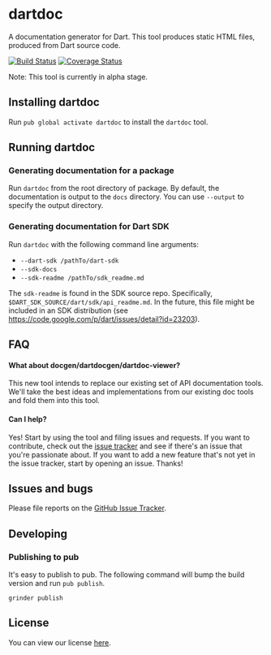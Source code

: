 # dartdoc

A documentation generator for Dart. This tool produces static HTML files,
produced from Dart source code.

[![Build Status](https://travis-ci.org/dart-lang/dartdoc.svg)](https://travis-ci.org/dart-lang/dartdoc)
[![Coverage Status](https://img.shields.io/coveralls/dart-lang/dartdoc.svg)](https://coveralls.io/r/dart-lang/dartdoc)

Note: This tool is currently in alpha stage.

## Installing dartdoc

Run `pub global activate dartdoc` to install the `dartdoc` tool.

## Running dartdoc

### Generating documentation for a package

Run `dartdoc` from the root directory of package. By default, the documentation
is output to the `docs` directory. You can use `--output` to specify the output directory.

### Generating documentation for Dart SDK

Run `dartdoc` with the following command line arguments:

- `--dart-sdk /pathTo/dart-sdk`
- `--sdk-docs`
- `--sdk-readme /pathTo/sdk_readme.md`

The `sdk-readme` is found in the SDK source repo. Specifically, `$DART_SDK_SOURCE/dart/sdk/api_readme.md`.
In the future, this file might be included in an SDK distribution (see https://code.google.com/p/dart/issues/detail?id=23203).

## FAQ

#### What about docgen/dartdocgen/dartdoc-viewer?
This new tool intends to replace our existing set of API documentation
tools. We'll take the best ideas and implementations from our existing doc
tools and fold them into this tool.

#### Can I help?
Yes! Start by using the tool and filing issues and requests. If you want
to contribute, check out the [issue tracker][issues] and see if there's an issue
that you're passionate about. If you want to add a new feature that's not
yet in the issue tracker, start by opening an issue. Thanks!

## Issues and bugs

Please file reports on the [GitHub Issue Tracker][issues].

## Developing

### Publishing to pub

It's easy to publish to pub. The following command will bump the build version
and run `pub publish`.

`grinder publish`

## License

You can view our license
[here](https://github.com/dart-lang/dartdoc/blob/master/LICENSE).

[issues]: https://github.com/dart-lang/dartdoc/issues
